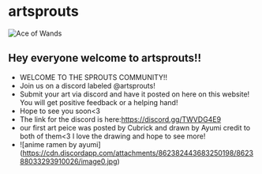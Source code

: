 # artsprouts

![Ace of Wands](https://cdn.shopify.com/s/files/1/1325/0879/files/1-ace-of-wands-rider-waite-tarot_large.jpg)

## Hey everyone welcome to artsprouts!!


* WELCOME TO THE SPROUTS COMMUNITY!!
* Join us on a discord labeled @artsprouts!
* Submit your art via discord and have it posted on here on this website! You will get positive feedback or a helping hand!
* Hope to see you soon<3
* The link for the discord is here:https://discord.gg/TWVDG4E9
* our first art peice was posted by Cubrick and drawn by Ayumi credit to both of them<3 I love the drawing and hope to see more!
* ![anime ramen by ayumi] (https://cdn.discordapp.com/attachments/862382443683250198/862388033293910026/image0.jpg)
